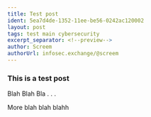 ```yaml
---
title: Test post
ident: 5ea7d4de-1352-11ee-be56-0242ac120002
layout: post
tags: test main cybersecurity
excerpt_separator: <!--preview-->
author: Screem
authorUrl: infosec.exchange/@screem
---
```


### This is a test post

Blah Blah Bla . . .
<!--preview-->
More blah blah blahh
